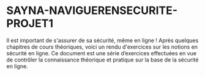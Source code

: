 # SAYNA-NAVIGUERENSECURITE-PROJET1
Il est important de s'assurer de sa sécurité, même en ligne ! Après quelques chapitres de cours théoriques, voici un rendu d'exercices sur les notions en sécurité en ligne.
Ce document est une série d’exercices effectuées en vue de contrôler la connaissance théorique et pratique sur la base de la sécurité en ligne. 
